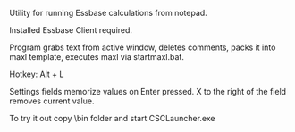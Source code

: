 Utility for running Essbase calculations from notepad.

Installed Essbase Client required.


Program grabs text from active window, deletes comments, packs it into maxl template, executes maxl via startmaxl.bat.

Hotkey: Alt + L

Settings fields memorize values on Enter pressed. X to the right of the field removes current value.

To try it out copy \bin folder and start CSCLauncher.exe
